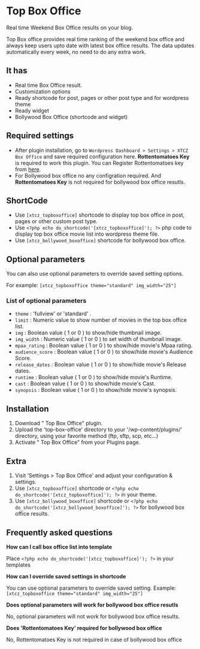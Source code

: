 # Top Box Office

Real time Weekend Box Office results on your blog.

Top Box office provides real time ranking of the weekend box office and always keep users upto date with latest box office results. The data updates automatically every week, no need to do any extra work.

## It has

* Real time Box Office result.
* Customization options
* Ready shortcode for post, pages or other post type and for wordpress theme
* Ready widget
* Bollywood Box Office (shortcode and widget)

## Required settings

* After plugin installation, go to `Wordpress Dashboard > Settings > XTCZ Box Office` and save required configuration here.
  **Rottentomatoes Key** is required to work this plugin. You can Register Rottentomatoes key from [here](http://developer.rottentomatoes.com/member/register).
* For Bollywood box office no any configration required. And **Rottentomatoes Key** is not required for bollywood box office resutls.

## ShortCode

* Use `[xtcz_topboxoffice]` shortcode to display top box office in post, pages or other custom post type.
* Use `<?php echo do_shortcode('[xtcz_topboxoffice]'); ?>` php code to display top box office movie list into wordpress theme file.
* Use `[xtcz_bollywood_boxoffice]` shortcode for bollywood box office.

## Optional parameters

You can also use optional parameters to override saved setting options.

For example:
`[xtcz_topboxoffice theme="standard" img_width="25"]`

### List of optional parameters

* `theme` : 'fullview' or 'standard' .
* `limit` : Numeric value to show number of movies in the top box office list.
* `img` : Boolean value ( 1 or 0 ) to show/hide thumbnail image.
* `img_width` : Numeric value ( 1 or 0 ) to set width of thumbnail image.
* `mpaa_rating` : Boolean value ( 1 or 0 ) to show/hide movie's Mpaa rating.
* `audience_score` : Boolean value ( 1 or 0 ) to show/hide movie's Audience Score.
* `release_dates` : Boolean value ( 1 or 0 ) to show/hide movie's Release dates.
* `runtime` : Boolean value ( 1 or 0 ) to show/hide movie's Runtime.
* `cast` : Boolean value ( 1 or 0 ) to show/hide movie's Cast.
* `synopsis` : Boolean value ( 1 or 0 ) to show/hide movie's synopsis.

## Installation

1.  Download " Top Box Office" plugin.
1.  Upload the 'top-box-office' directory to your '/wp-content/plugins/' directory, using your favorite method (ftp, sftp, scp, etc...)
1.  Activate " Top Box Office" from your Plugins page.

## Extra

1.  Visit 'Settings > Top Box Office' and adjust your configuration & settings.
1.  Use `[xtcz_topboxoffice]` shortcode or `<?php echo do_shortcode('[xtcz_topboxoffice]'); ?>` in your theme.
1.  Use `[xtcz_bollywood_boxoffice]` shortcode or `<?php echo do_shortcode('[xtcz_bollywood_boxoffice]'); ?>` for bollywood box office results.

## Frequently asked questions

**How can I call box office list into template**

Place `<?php echo do_shortcode('[xtcz_topboxoffice]'); ?>` in your templates

**How can I override saved settings in shortcode**

You can use optional parameters to override saved setting. Example: `[xtcz_topboxoffice theme="standard" img_width="25"]`

**Does optional parameters will work for bollywood box office resutls**

No, optional parameters will not work for bollywood box office results.

**Does 'Rottentomatoes Key' required for bollywood box office**

No, Rottentomatoes Key is not required in case of bollywood box office
